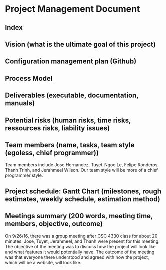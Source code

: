 # Project Management Document

## Index
## Vision (what is the ultimate goal of this project)
## Configuration management plan (Github)
## Process Model
## Deliverables (executable, documentation, manuals)
## Potential risks (human risks, time risks, ressources risks, liability issues)
## Team members (name, tasks, team style (egoless, chief programmer))
Team members include Jose Hernandez, Tuyet-Ngoc Le, Felipe Ronderos, Thanh Trinh, and Jerahmeel Wilson. Our team style will be more of a chief programmer style.
## Project schedule: Gantt Chart (milestones, rough estimates, weekly schedule, estimation method)
## Meetings summary (200 words, meeting time, members, objective, outcome)
On 9/26/16, there was a group meeting after CSC 4330 class for about 20 minutes. Jose, Tuyet, Jerahmeel, and Thanh were present for this meeting. The objective of the meeting was to discuss how the project will look like and what features it would potentially have. The outcome of the meeting was that everyone there understood and agreed with how the project, which will be a website, will look like.
